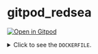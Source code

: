 # gitpod_redsea

[![Open in Gitpod](https://gitpod.io/button/open-in-gitpod.svg)](https://gitpod.io/#https://github.com/op07n/redsea)

<details>
<summary>
    Click to see the <code>DOCKERFILE</code>.
</summary>
<p>

```DOCKERFILE
FROM gitpod/workspace-full-vnc:latest

USER root

# Install dependencies
RUN apt-get update \
    && apt-get install -y autoconf libsndfile1-dev libliquid-dev \
    && apt-get clean && rm -rf /var/cache/apt/* && rm -rf /var/lib/apt/lists/* && rm -rf /tmp/*

# USER gitpod

RUN cd /home/gitpod \
  && git clone https://github.com/op07n/redsea.git  \
  && cd redsea  \
  && ./autogen.sh  \
  && ./configure  \
  && make \
  && make install

USER root
```

</p>
</details>

